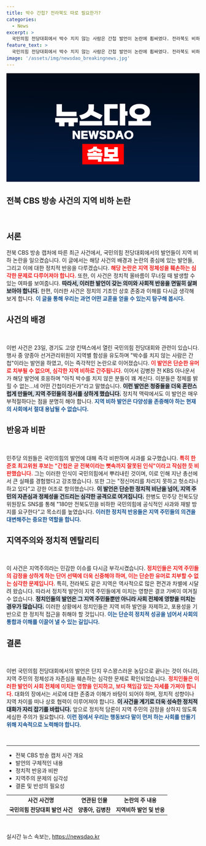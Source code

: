 ```yaml
---
title: 박수 간첩? 전라북도 따로 필요한가?
categories:
  - News
excerpt: >
  국민의힘 전당대회에서 박수 치지 않는 사람은 간첩 발언이 논란에 휩싸였다. 전라북도 비하 발언까지 가세해 여야 간 갈등이 심화, 민주당은 즉각 사과를 요구하며 강력 반발하고 나섰다.
feature_text: >
  국민의힘 전당대회에서 박수 치지 않는 사람은 간첩 발언이 논란에 휩싸였다. 전라북도 비하 발언까지 가세해 여야 간 갈등이 심화, 민주당은 즉각 사과를 요구하며 강력 반발하고 나섰다.
image: '/assets/img/newsdao_breakingnews.jpg'
---
```


<p><img src="/assets/img/newsdao_breakingnews.jpg" alt="cryptoinkorea 속보" /></p>

<h2 data-ke-size="size26">전북 CBS 방송 사건의 지역 비하 논란</h2>

<p data-ke-size="size16">&nbsp;</p>

<h2 data-ke-size="size26">서론</h2>

<p data-ke-size="size16">전북 CBS 방송 캡처에 따른 최근 사건에서, 국민의힘 전당대회에서의 발언들이 지역 비하 논란을 일으켰습니다. 이 글에서는 해당 사건의 배경과 논란의 중심에 있는 발언들, 그리고 이에 대한 정치적 반응을 다루겠습니다. <b><span style="color: #ee2323;">해당 논란은 지역 정체성을 훼손하는 심각한 문제로 다루어져야 합니다.</span></b> 또한, 이 사건은 정치적 올바름이 무너질 때 발생할 수 있는 여파를 보여줍니다. <b><span style="background-color: #21538527;">따라서, 이러한 발언이 갖는 의미와 사회적 반응을 면밀히 살펴보아야 합니다.</span></b> 한편, 이러한 사건은 정치의 기초인 상호 존중과 이해를 다시금 생각해 보게 합니다. <b><span style="color: #1a5490;">이 글을 통해 우리는 과연 어떤 교훈을 얻을 수 있는지 탐구해 봅시다.</span></b></p>

<h2 data-ke-size="size26">사건의 배경</h2>

<p data-ke-size="size16">&nbsp;</p>

<p data-ke-size="size16">이번 사건은 23일, 경기도 고양 킨텍스에서 열린 국민의힘 전당대회와 관련이 있습니다. 행사 중 양종아 선거관리위원이 지역별 함성을 유도하며 "박수를 치지 않는 사람은 간첩"이라는 발언을 하였고, 이는 즉각적인 논란으로 이어졌습니다. <b><span style="color: #ee2323;">이 발언은 단순한 유머로 치부될 수 없으며, 심각한 지역 비하로 간주됩니다.</span></b> 이어서 김병찬 전 KBS 아나운서가 해당 발언에 호응하며 "아직 박수를 치지 않은 분들이 꽤 계신다. 이분들은 정체를 밝힐 수 없는…네 어떤 간첩이라든가"라고 말했습니다. <b><span style="background-color: #21538527;">이런 발언은 청중들을 더욱 혼란스럽게 만들며, 지역 주민들의 정서를 상하게 했습니다.</span></b> 정치적 맥락에서도 이 발언은 매우 부적절하다는 점을 분명히 해야 합니다. <b><span style="color: #1a5490;">지역 비하 발언은 다양성을 존중해야 하는 현재의 사회에서 절대 용납될 수 없습니다.</span></b></p>

<h2 data-ke-size="size26">반응과 비판</h2>

<p data-ke-size="size16">&nbsp;</p>

<p data-ke-size="size16">민주당 의원들은 국민의힘의 발언에 대해 즉각 비판하며 사과를 요구했습니다. <b><span style="color: #ee2323;">특히 한준호 최고위원 후보는 "간첩은 곧 전북이라는 뼛속까지 잘못된 인식"이라고 작심한 듯 비판했습니다.</span></b> 그는 이러한 인식이 국민의힘에서 뿌리내린 것이며, 이로 인해 지난 총선에서 큰 실패를 경험했다고 강조했습니다. 또한 그는 "정신머리를 차리지 못하고 헛소리나 하고 있다"고 강한 어조로 항의했습니다. <b><span style="background-color: #21538527;">이 발언은 단순한 정치적 비난을 넘어, 지역 주민의 자존심과 정체성을 건드리는 심각한 공격으로 여겨집니다.</span></b> 한병도 민주당 전북도당위원장도 SNS를 통해 "180만 전북도민을 비하한 국민의힘에 공식적인 사과와 재발 방지를 요구한다"고 목소리를 높였습니다. <b><span style="color: #1a5490;">이러한 정치적 반응들은 지역 주민들의 의견을 대변해주는 중요한 역할을 합니다.</span></b></p>

<h2 data-ke-size="size26">지역주의와 정치적 멘탈리티</h2>

<p data-ke-size="size16">&nbsp;</p>

<p data-ke-size="size16">이 사건은 지역주의라는 민감한 이슈를 다시금 부각시켰습니다. <b><span style="color: #ee2323;">정치인들은 지역 주민들의 감정을 상하게 하는 단어 선택에 더욱 신중해야 하며, 이는 단순한 유머로 치부할 수 없는 심각한 문제입니다.</span></b> 특히, 전라북도 같은 지역은 역사적으로 많은 편견과 차별에 시달려 왔습니다. 따라서 정치적 발언이 지역 주민들에게 미치는 영향은 결코 가벼이 여겨질 수 없습니다. <b><span style="background-color: #21538527;">정치인들의 발언은 그 지역 주민들뿐만 아니라 사회 전체에 영향을 미치는 경우가 많습니다.</span></b> 이러한 상황에서 정치인들은 지역 비하 발언을 자제하고, 포용성을 기반으로 한 정치적 접근을 취해야 할 것입니다. <b><span style="color: #1a5490;">이는 단순히 정치적 성공을 넘어서 사회의 통합과 이해를 이끌어 낼 수 있는 길입니다.</span></b></p>

<h2 data-ke-size="size26">결론</h2>

<p data-ke-size="size16">&nbsp;</p>

<p data-ke-size="size16">이번 국민의힘 전당대회에서의 발언은 단지 우스꽝스러운 농담으로 끝나는 것이 아니라, 지역 주민의 정체성과 자존심을 훼손하는 심각한 문제로 확인되었습니다. <b><span style="color: #ee2323;">정치인들은 이러한 발언이 사회 전체에 미치는 영향을 인지하고, 보다 책임감 있는 자세를 가져야 합니다.</span></b> 대화의 장에서는 서로에 대한 존중과 이해가 바탕이 되어야 하며, 정치적 성향이나 지역 차이를 떠나 상호 협력이 이루어져야 합니다. <b><span style="background-color: #21538527;">이 사건을 계기로 더욱 성숙한 정치적 대화가 자리 잡기를 바랍니다.</span></b> 앞으로 정치적 담론이 지역 주민의 감정을 상하지 않도록 세심한 주의가 필요합니다. <b><span style="color: #1a5490;">이런 점에서 우리는 행동보다 말이 먼저 하는 사회를 만들기 위해 지속적으로 노력해야 합니다.</span></b></p>

<p data-ke-size="size16">&nbsp;</p>

<hr />

<ul>
  <li>전북 CBS 방송 캡처 사건 개요</li>
  <li>발언의 구체적인 내용</li>
  <li>정치적 반응과 비판</li>
  <li>지역주의 문제의 심각성</li>
  <li>결론 및 반성의 필요성</li>
</ul>

<table style="border-collapse: collapse; width: 100%;">
  <tr>
    <td style="text-align: center; height: 17px;"><b>사건 사건명</b></td>
    <td style="text-align: center; height: 17px;"><b>연관된 인물</b></td>
    <td style="text-align: center; height: 17px;"><b>논란의 주 내용</b></td>
  </tr>
  <tr>
    <td style="text-align: center; height: 17px;"><b>국민의힘 전당대회 발언 사건</b></td>
    <td style="text-align: center; height: 17px;"><b>양종아, 김병찬</b></td>
    <td style="text-align: center; height: 17px;"><b>지역비하 발언 및 반응</b></td>
  </tr>
</table>

<p data-ke-size="size16">&nbsp;</p>
실시간 뉴스 속보는, <a href="https://newsdao.kr" rel="dofollow">https://newsdao.kr</a>


